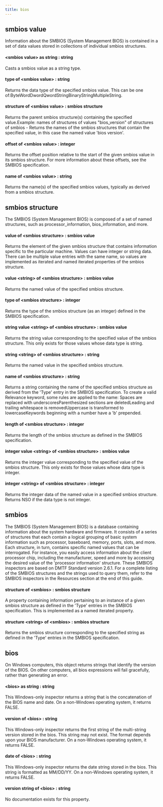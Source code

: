 ```yaml
---
title: bios
---
```


## smbios value

Information about the SMBIOS (System Management BIOS) is contained in a set of data values stored in collections of individual smbios structures.

#### &lt;smbios value&gt; as string : string

Casts a smbios value as a string type.

#### type of &lt;smbios value&gt; : string

Returns the data type of the specified smbios value. This can be one of:ByteWordDwordQwordStringBinaryStringMultipleString.

#### structure of &lt;smbios value&gt; : smbios structure

Returns the parent smbios structure(s) containing the specified value.Example: names of structures of values &quot;bios_version&quot; of structures of smbios - Returns the names of the smbios structures that contain the specified value, in this case the named value &#39;bios version&#39;.

#### offset of &lt;smbios value&gt; : integer

Returns the offset position relative to the start of the given smbios value in its smbios structure. For more information about these offsets, see the SMBIOS specification.

#### name of &lt;smbios value&gt; : string

Returns the name(s) of the specified smbios values, typically as derived from a smbios structure.

## smbios structure

The SMBIOS (System Management BIOS) is composed of a set of named structures, such as processor_information, bios_information, and more.

#### value of &lt;smbios structure&gt; : smbios value

Returns the element of the given smbios structure that contains information specific to the particular machine. Values can have integer or string data. There can be multiple value entries with the same name, so values are implemented as iterated and named iterated properties of the smbios structure.

#### value &lt;string&gt; of &lt;smbios structure&gt; : smbios value

Returns the named value of the specified smbios structure.

#### type of &lt;smbios structure&gt; : integer

Returns the type of the smbios structure (as an integer) defined in the SMBIOS specification.

#### string value &lt;string&gt; of &lt;smbios structure&gt; : smbios value

Returns the string value corresponding to the specified value of the smbios structure. This only exists for those values whose data type is string.

#### string &lt;string&gt; of &lt;smbios structure&gt; : string

Returns the named value in the specified smbios structure.

#### name of &lt;smbios structure&gt; : string

Returns a string containing the name of the specified smbios structure as derived from the &#39;Type&#39; entry in the SMBIOS specification. To create a valid Relevance keyword, some rules are applied to the name: Spaces are replaced with underscoresParenthesized sections are deletedLeading and trailing whitespace is removedUppercase is transformed to lowercaseKeywords beginning with a number have a &#39;b&#39; prepended.

#### length of &lt;smbios structure&gt; : integer

Returns the length of the smbios structure as defined in the SMBIOS specification.

#### integer value &lt;string&gt; of &lt;smbios structure&gt; : smbios value

Returns the integer value corresponding to the specified value of the smbios structure. This only exists for those values whose data type is integer.

#### integer &lt;string&gt; of &lt;smbios structure&gt; : integer

Returns the integer data of the named value in a specified smbios structure. Returns NSO if the data type is not integer.

## smbios

The SMBIOS (System Management BIOS) is a database containing information about the system hardware and firmware. It consists of a series of structures that each contain a logical grouping of basic system information such as processor, baseboard, memory, ports, slots, and more. Each structure, in turn, contains specific named values that can be interrogated. For instance, you easily access information about the client processor chip, including the manufacturer, speed and more by accessing the desired value of the &#39;processor information&#39; structure. These SMBIOS inspectors are based on DMTF Standard version 2.6.1. For a complete listing of the SMBIOS structures and the strings used to query them, refer to the SMBIOS inspectors in the Resources section at the end of this guide.

#### structure of &lt;smbios&gt; : smbios structure

A property containing information pertaining to an instance of a given smbios structure as defined in the &#39;Type&#39; entries in the SMBIOS specification. This is implemented as a named iterated property.

#### structure &lt;string&gt; of &lt;smbios&gt; : smbios structure

Returns the smbios structure corresponding to the specified string as defined in the &#39;Type&#39; entries in the SMBIOS specification.

## bios

On Windows computers, this object returns strings that identify the version of the BIOS. On other computers, all bios expressions will fail gracefully, rather than generating an error.

#### &lt;bios&gt; as string : string

This Windows-only inspector returns a string that is the concatenation of the BIOS name and date. On a non-Windows operating system, it returns FALSE.

#### version of &lt;bios&gt; : string

This Windows-only inspector returns the first string of the multi-string version stored in the bios. This string may not exist. The format depends upon your BIOS manufacturer. On a non-Windows operating system, it returns FALSE.

#### date of &lt;bios&gt; : string

This Windows-only inspector returns the date string stored in the bios. This string is formatted as MM/DD/YY. On a non-Windows operating system, it returns FALSE.

#### version string of &lt;bios&gt; : string

No documentation exists for this property.

